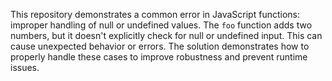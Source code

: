 This repository demonstrates a common error in JavaScript functions: improper handling of null or undefined values. The `foo` function adds two numbers, but it doesn't explicitly check for null or undefined input. This can cause unexpected behavior or errors.  The solution demonstrates how to properly handle these cases to improve robustness and prevent runtime issues.
